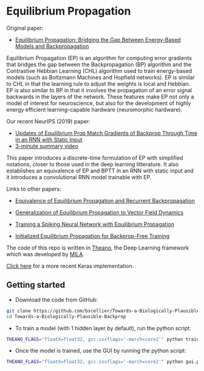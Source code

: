 # Equilibrium Propagation

Original paper:
* [Equilibrium Propagation: Bridging the Gap Between Energy-Based Models and Backpropagation](https://www.frontiersin.org/articles/10.3389/fncom.2017.00024/full)

Equilibrium Propagation (EP) is an algorithm for computing error gradients that bridges the gap between the Backpropagation (BP) algorithm and the Contrastive Hebbian Learning (CHL) algorithm used to train energy-based models (such as Boltzmann Machines and Hopfield networks).
EP is similar to CHL in that the learning rule to adjust the weights is local and Hebbian.
EP is also similar to BP in that it involves the propagation of an error signal backwards in the layers of the network.
These features make EP not only a model of interest for neuroscience, but also for the development of highly energy efficient learning-capable hardware (neuromorphic hardware).

Our recent NeurIPS (2019) paper:
* [Updates of Equilibrium Prop Match Gradients of Backprop Through Time in an RNN with Static Input](https://papers.nips.cc/paper/8930-updates-of-equilibrium-prop-match-gradients-of-backprop-through-time-in-an-rnn-with-static-input.pdf)
* [3-minute summary video](https://www.youtube.com/watch?v=Xb5sM0NRy_0)

This paper introduces a discrete-time formulation of EP with simplified notations, closer to those used in the deep learning litterature.
It also establishes an equivalence of EP and BPTT in an RNN with static input and it introduces a convolutional RNN model trainable with EP.

Links to other papers:

* [Equivalence of Equilibrium Propagation and Recurrent Backpropagation](https://arxiv.org/abs/1711.08416)

* [Generalization of Equilibrium Propagation to Vector Field Dynamics](https://arxiv.org/abs/1808.04873)

* [Training a Spiking Neural Network with Equilibrium Propagation](http://proceedings.mlr.press/v89/o-connor19a/o-connor19a.pdf)

* [Initialized Equilibrium Propagation for Backprop-Free Training](https://openreview.net/pdf?id=B1GMDsR5tm)

The code of this repo is written in [Theano](https://github.com/Theano/Theano), the Deep Learning framework which was developed by [MILA](https://mila.umontreal.ca/en/).

[Click here](https://github.com/ernoult/updatesEPgradientsBPTT) for a more recent Keras implementation.

## Getting started
* Download the code from GitHub:
```bash
git clone https://github.com/bscellier/Towards-a-Biologically-Plausible-Backprop
cd Towards-a-Biologically-Plausible-Backprop
```
* To train a model (with 1 hidden layer by default), run the python script:
``` bash
THEANO_FLAGS="floatX=float32, gcc.cxxflags='-march=core2'" python train_model.py
```
* Once the model is trained, use the GUI by running the python script:
``` bash
THEANO_FLAGS="floatX=float32, gcc.cxxflags='-march=core2'" python gui.py net1
```
